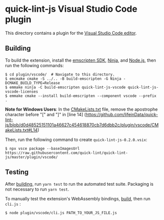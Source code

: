 
# quick-lint-js Visual Studio Code plugin

This directory contains a plugin for the [Visual Studio Code
editor][VisualStudioCode].

## Building

To build the extension, install the [emscripten SDK][emscripten-sdk], [Ninja][],
and [Node.js][], then run the following commands:

    $ cd plugin/vscode/  # Navigate to this directory.
    $ emcmake cmake -S ../.. -B build-emscripten -G Ninja -DCMAKE_BUILD_TYPE=Release
    $ emmake ninja -C build-emscripten quick-lint-js-vscode quick-lint-js-vscode-licenses
    $ emmake cmake --install build-emscripten --component vscode --prefix .

**Note for Windows Users**: In the [CMakeLists.txt](https://github.com/lifeinData/quick-lint-js/blob/master/plugin/vscode/CMakeLists.txt) file,  remove the apostrophe character before "[" and "]" in [line 14] (https://github.com/lifeinData/quick-lint-js/blob/d0d48525151101a46627c454618870cb7d6dbb2c/plugin/vscode/CMakeLists.txt#L14) 

Then, run the following command to create `quick-lint-js-0.2.0.vsix`:

    $ npx vsce package --baseImagesUrl https://raw.githubusercontent.com/quick-lint/quick-lint-js/master/plugin/vscode/

## Testing

After [building](#Building), run `yarn test` to run the automated test suite.
Packaging is not necessary to run `yarn test`.

To manually test the extension's WebAssembly bindings, [build](#Building), then
run `cli.js` :

    $ node plugin/vscode/cli.js PATH_TO_YOUR_JS_FILE.js

[Ninja]: https://ninja-build.org/
[Node.js]: https://nodejs.org/
[VisualStudioCode]: https://code.visualstudio.com/
[emscripten-sdk]: https://emscripten.org/docs/getting_started/downloads.html

